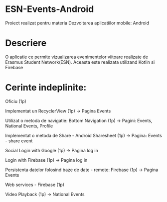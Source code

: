 # ESN-Events-Android

Proiect realizat pentru materia Dezvoltarea aplicatiilor mobile: Android

# Descriere

O aplicatie ce permite vizualizarea evenimentelor viitoare realizate de Erasmus Student Network(ESN). Aceasta este realizata utilizand Kotlin si Firebase

# Cerinte indeplinite:

Oficiu (1p)


Implementat un RecyclerView (1p) -> Pagina Events


Utilizat o metoda de navigatie: Bottom Navigation (1p) -> Pagini: Events, National Events, Profile


Implementat o metoda de Share - Android Sharesheet (1p) -> Pagina: Events - share event


Social Login with Google (1p) -> Pagina log in


Login with Firebase (1p) -> Pagina log in


Persistenta datelor folosind baze de date - remote: Firebase (1p) -> Pagina Events 


Web services - Firebase (1p) 


Video Playback (1p) -> National Events
